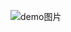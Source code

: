 ![demo图片](https://github.com/zxk1993/PasswordViewDemo/raw/master/app/src/main/res/mipmap-xxhdpi/demo.gif)
